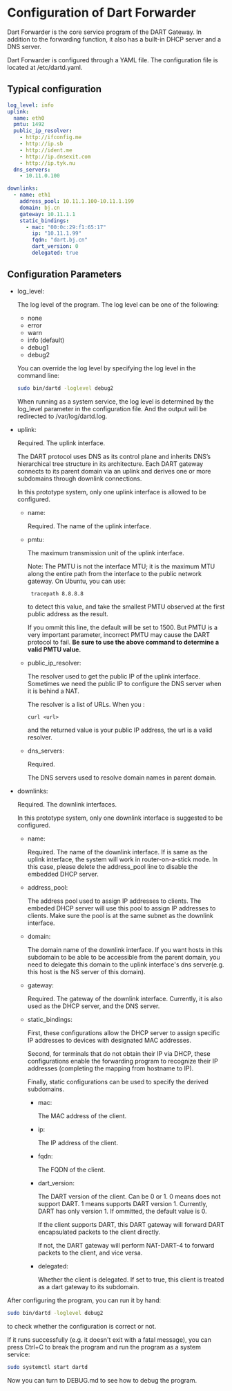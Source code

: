# Configuration of Dart Forwarder
Dart Forwarder is the core service program of the DART Gateway. In addition to the forwarding function, it also has a built-in DHCP server and a DNS server.

Dart Forwarder is configured through a YAML file. The configuration file is located at /etc/dartd.yaml.
## Typical configuration
```yaml
log_level: info
uplink:
  name: eth0
  pmtu: 1492
  public_ip_resolver:
    - http://ifconfig.me
    - http://ip.sb
    - http://ident.me  
    - http://ip.dnsexit.com
    - http://ip.tyk.nu
  dns_servers:
    - 10.11.0.100

downlinks:
  - name: eth1
    address_pool: 10.11.1.100-10.11.1.199
    domain: bj.cn
    gateway: 10.11.1.1
    static_bindings:
      - mac: "00:0c:29:f1:65:17"
        ip: "10.11.1.99"
        fqdn: "dart.bj.cn"
        dart_version: 0
        delegated: true
```
## Configuration Parameters
- log_level:

    The log level of the program. The log level can be one of the following:
    - none
    - error
    - warn
    - info (default)
    - debug1
    - debug2
    
    You can override the log level by specifying the log level in the command line:
    ```bash
    sudo bin/dartd -loglevel debug2
    ```
    When running as a system service, the log level is determined by the log_level parameter in the configuration file. And the output will be redirected to /var/log/dartd.log.

- uplink: 

    Required. The uplink interface.

    The DART protocol uses DNS as its control plane and inherits DNS’s hierarchical tree structure in its architecture. Each DART gateway connects to its parent domain via an uplink and derives one or more subdomains through downlink connections.

    In this prototype system, only one uplink interface is allowed to be configured.

  - name: 
  
    Required. The name of the uplink interface.
  - pmtu: 
  
    The maximum transmission unit of the uplink interface.
  
    Note: The PMTU is not the interface MTU; it is the maximum MTU along the entire path from the interface to the public network gateway. On Ubuntu, you can use:
    ```sh
     tracepath 8.8.8.8 
    ```
     to detect this value, and take the smallest PMTU observed at the first public address as the result.

     If you ommit this line, the default will be set to 1500. But PMTU is a very important parameter, incorrect PMTU may cause the DART protocol to fail. **Be sure to use the above command to determine a valid PMTU value.**
  - public_ip_resolver: 
  
    The resolver used to get the public IP of the uplink interface. Sometimes we need the public IP to configure the DNS server when it is behind a NAT.

    The resolver is a list of URLs. When you :
    ```
    curl <url>
    ```
    and the returned value is your public IP address, the url is a valid resolver.

  - dns_servers: 
    
    Required. 
    
    The DNS servers used to resolve domain names in parent domain.

- downlinks: 

    Required. The downlink interfaces. 
    
    In this prototype system, only one downlink interface is suggested to be configured.

    - name: 
    
        Required. The name of the downlink interface. If is same as the uplink interface, the system will work in router-on-a-stick mode. In this case, please delete the address_pool line to disable the embedded DHCP server.
    - address_pool: 
    
        The address pool used to assign IP addresses to clients. The embeded DHCP server will use this pool to assign IP addresses to clients. Make sure the pool is at the same subnet as the downlink interface.
    - domain: 

        The domain name of the downlink interface. If you want hosts in this subdomain to be able to be accessible from the parent domain, you need to delegate this domain to the uplink interface's dns server(e.g. this host is the NS server of this domain).

    - gateway: 
    
        Required. The gateway of the downlink interface. Currently, it is also used as the DHCP server, and the DNS server.

    - static_bindings: 

        First, these configurations allow the DHCP server to assign specific IP addresses to devices with designated MAC addresses.
        
        Second, for terminals that do not obtain their IP via DHCP, these configurations enable the forwarding program to recognize their IP addresses (completing the mapping from hostname to IP).
        
        Finally, static configurations can be used to specify the derived subdomains.
        - mac: 
        
            The MAC address of the client.
        - ip: 

            The IP address of the client.
        - fqdn: 
        
            The FQDN of the client.
        - dart_version:

            The DART version of the client. Can be 0 or 1. 0 means does not support DART. 1 means supports DART version 1. Currently, DART has only version 1. If ommitted, the default value is 0. 
            
            If the client supports DART, this DART gateway will forward DART encapsulated packets to the client directly. 
            
            If not, the DART gateway will perform NAT-DART-4 to forward packets to the client, and vice versa.

        - delegated: 
        
            Whether the client is delegated. If set to true, this client is treated as a dart gateway to its subdomain.

After configuring the program, you can run it by hand:
```bash
sudo bin/dartd -loglevel debug2
```
to check whether the configuration is correct or not. 

If it runs successfully (e.g. it doesn't exit with a fatal message), you can press Ctrl+C to break the program and run the program as a system service:
```bash
sudo systemctl start dartd
```

Now you can turn to DEBUG.md to see how to debug the program.
